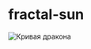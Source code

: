 # fractal-sun

![Кривая дракона](https://user-images.githubusercontent.com/63122696/96900615-fa318300-149a-11eb-9d55-7fe7913bcc9e.png)
